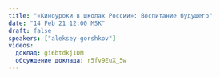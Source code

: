 ```yaml
---
title: "«Киноуроки в школах России»: Воспитание будущего"
date: "14 Feb 21 12:00 MSK"
draft: false
speakers: ["aleksey-gorshkov"] 
videos:
  доклад: gi6btdkj1DM
  обсуждение доклада: r5fv9EuX_5w
--- 
```

